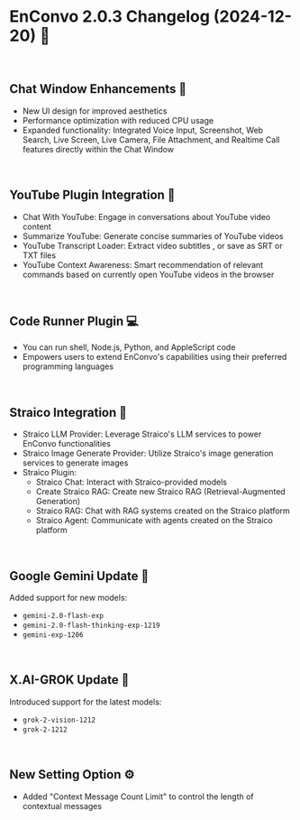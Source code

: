 # EnConvo 2.0.3 Changelog (2024-12-20) 🚀

<br/>

## Chat Window Enhancements 💬

- New UI design for improved aesthetics
- Performance optimization with reduced CPU usage
- Expanded functionality: Integrated Voice Input, Screenshot, Web Search, Live Screen, Live Camera, File Attachment, and Realtime Call features directly within the Chat Window

<br/>

## YouTube Plugin Integration 🎥

- Chat With YouTube: Engage in conversations about YouTube video content
- Summarize YouTube: Generate concise summaries of YouTube videos
- YouTube Transcript Loader: Extract video subtitles , or save as SRT or TXT files
- YouTube Context Awareness: Smart recommendation of relevant commands based on currently open YouTube videos in the browser

<br/>

## Code Runner Plugin 💻

- You can run shell, Node.js, Python, and AppleScript code
- Empowers users to extend EnConvo's capabilities using their preferred programming languages

<br/>

## Straico Integration 🔗

- Straico LLM Provider: Leverage Straico's LLM services to power EnConvo functionalities
- Straico Image Generate Provider: Utilize Straico's image generation services to generate images
- Straico Plugin:
  - Straico Chat: Interact with Straico-provided models
  - Create Straico RAG: Create new Straico RAG (Retrieval-Augmented Generation)
  - Straico RAG: Chat with RAG systems created on the Straico platform
  - Straico Agent: Communicate with agents created on the Straico platform

<br/>

## Google Gemini Update 🧠

Added support for new models:

- `gemini-2.0-flash-exp`
- `gemini-2.0-flash-thinking-exp-1219`
- `gemini-exp-1206`

<br/>

## X.AI-GROK Update 🤖

Introduced support for the latest models:

- `grok-2-vision-1212`
- `grok-2-1212`

<br/>

## New Setting Option ⚙️

- Added "Context Message Count Limit" to control the length of contextual messages
